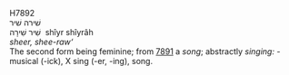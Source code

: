 <body>
  <p>H7892<br>  שׁירה    שׁיר  <br> שִׁיר  שִׁירָה  ‎  shı̂yr  shı̂yrâh  <br><i>sheer,</i> <i>shee-raw‘ </i><br>The second form being feminine; from <a href="h7891.htm">7891</a>  a <i>song</i>; abstractly <i>singing: - </i>musical (-ick), X sing (-er, -ing), song.<br></p>
 </body>